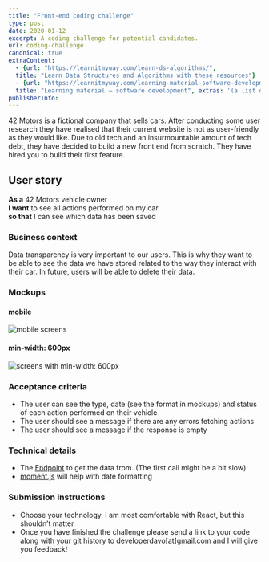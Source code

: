 ```yaml
---
title: "Front-end coding challenge"
type: post
date: 2020-01-12
excerpt: A coding challenge for potential candidates.
url: coding-challenge
canonical: true
extraContent:
  - {url: "https://learnitmyway.com/learn-ds-algorithms/",
  title: "Learn Data Structures and Algorithms with these resources"}
  - {url: "https://learnitmyway.com/learning-material-software-development/",
  title: "Learning material – software development", extras: '(a list of learning resources, starting with Introduction to Computer Science)'}
publisherInfo: 
---
```



42 Motors is a fictional company that sells cars. After conducting some user research they have realised that their current website is not as user-friendly as they would like. Due to old tech and an insurmountable amount of tech debt, they have decided to build a new front end from scratch. They have hired you to build their first feature.

<!--more-->
<!-- og:description -->

## User story

**As a** 42 Motors vehicle owner  
**I want** to see all actions performed on my car  
**so that** I can see which data has been saved  

### Business context

Data transparency is very important to our users. This is why they want to be able to see the data we have stored related to the way they interact with their car. In future, users will be able to delete their data.

### Mockups

#### mobile

![mobile screens](https://res.cloudinary.com/developerdavo/image/upload/v1578815774/learnitmyway/Screen_Shot_2020-01-12_at_8.54.37_am_wqga4j.png)

#### min-width: 600px

![screens with min-width: 600px](https://res.cloudinary.com/developerdavo/image/upload/v1578815774/learnitmyway/Screen_Shot_2020-01-12_at_8.55.05_am_vrrfoa.png)

### Acceptance criteria

- The user can see the type, date (see the format in mockups) and status of each action performed on their vehicle
- The user should see a message if there are any errors fetching actions
- The user should see a message if the response is empty

### Technical details

- The [Endpoint](https://forty-two-motors.herokuapp.com/actions) to get the data from. (The first call might be a bit slow)
- [moment.js](https://momentjs.com/) will help with date formatting

### Submission instructions

- Choose your technology. I am most comfortable with React, but this shouldn’t matter
- Once you have finished the challenge please send a link to your code along with your git history to developerdavo[at]gmail.com and I will give you feedback!
